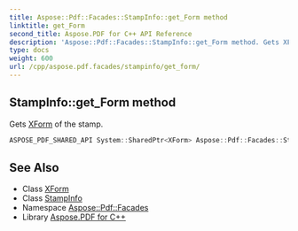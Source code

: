 ```yaml
---
title: Aspose::Pdf::Facades::StampInfo::get_Form method
linktitle: get_Form
second_title: Aspose.PDF for C++ API Reference
description: 'Aspose::Pdf::Facades::StampInfo::get_Form method. Gets XForm of the stamp in C++.'
type: docs
weight: 600
url: /cpp/aspose.pdf.facades/stampinfo/get_form/
---
```

## StampInfo::get_Form method


Gets [XForm](../../../aspose.pdf/xform/) of the stamp.

```cpp
ASPOSE_PDF_SHARED_API System::SharedPtr<XForm> Aspose::Pdf::Facades::StampInfo::get_Form() const
```

## See Also

* Class [XForm](../../../aspose.pdf/xform/)
* Class [StampInfo](../)
* Namespace [Aspose::Pdf::Facades](../../)
* Library [Aspose.PDF for C++](../../../)
